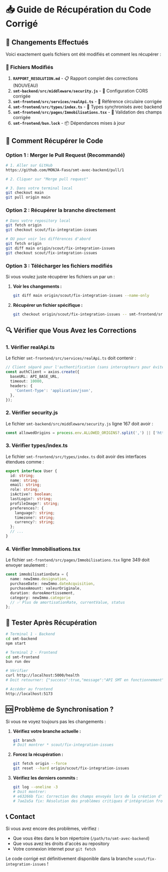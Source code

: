 # 📥 Guide de Récupération du Code Corrigé

## 🎯 Changements Effectués

Voici exactement quels fichiers ont été modifiés et comment les récupérer :

### 📁 Fichiers Modifiés
1. **`RAPPORT_RESOLUTION.md`** - 📋 Rapport complet des corrections (NOUVEAU)
2. **`smt-backend/src/middleware/security.js`** - 🔧 Configuration CORS corrigée
3. **`smt-frontend/src/services/realApi.ts`** - 🔧 Référence circulaire corrigée
4. **`smt-frontend/src/types/index.ts`** - 🔧 Types synchronisés avec backend
5. **`smt-frontend/src/pages/Immobilisations.tsx`** - 🔧 Validation des champs corrigée
6. **`smt-frontend/bun.lock`** - 📦 Dépendances mises à jour

## 🚀 Comment Récupérer le Code

### Option 1 : Merger le Pull Request (Recommandé)
```bash
# 1. Aller sur GitHub
https://github.com/MONJA-Faso/smt-avec-backend/pull/1

# 2. Cliquer sur "Merge pull request"

# 3. Dans votre terminal local
git checkout main
git pull origin main
```

### Option 2 : Récupérer la branche directement
```bash
# Dans votre repository local
git fetch origin
git checkout scout/fix-integration-issues

# OU pour voir les différences d'abord
git fetch origin
git diff main origin/scout/fix-integration-issues
git checkout scout/fix-integration-issues
```

### Option 3 : Télécharger les fichiers modifiés
Si vous voulez juste récupérer les fichiers un par un :

1. **Voir les changements :**
   ```bash
   git diff main origin/scout/fix-integration-issues --name-only
   ```

2. **Récupérer un fichier spécifique :**
   ```bash
   git checkout origin/scout/fix-integration-issues -- smt-frontend/src/services/realApi.ts
   ```

## 🔍 Vérifier que Vous Avez les Corrections

### 1. Vérifier realApi.ts
Le fichier `smt-frontend/src/services/realApi.ts` doit contenir :
```typescript
// Client séparé pour l'authentification (sans intercepteurs pour éviter les références circulaires)
const authClient = axios.create({
  baseURL: API_BASE_URL,
  timeout: 10000,
  headers: {
    'Content-Type': 'application/json',
  },
});
```

### 2. Vérifier security.js  
Le fichier `smt-backend/src/middleware/security.js` ligne 167 doit avoir :
```javascript
const allowedOrigins = process.env.ALLOWED_ORIGINS?.split(',') || ['http://localhost:5173'];
```

### 3. Vérifier types/index.ts
Le fichier `smt-frontend/src/types/index.ts` doit avoir des interfaces étendues comme :
```typescript
export interface User {
  id: string;
  name: string;
  email: string;
  role: string;
  isActive?: boolean;
  lastLogin?: string;
  profileImage?: string;
  preferences?: {
    language?: string;
    timezone?: string;
    currency?: string;
  };
  // ...
}
```

### 4. Vérifier Immobilisations.tsx
Le fichier `smt-frontend/src/pages/Immobilisations.tsx` ligne 349 doit envoyer seulement :
```typescript
const immobilisationData = {
  name: newImmo.designation,
  purchaseDate: newImmo.dateAcquisition,
  purchaseAmount: valeurOriginale,
  duration: dureeAmortissement,
  category: newImmo.categorie
  // ✅ Plus de amortisationRate, currentValue, status
};
```

## 🧪 Tester Après Récupération

```bash
# Terminal 1 - Backend
cd smt-backend
npm start

# Terminal 2 - Frontend  
cd smt-frontend
bun run dev

# Vérifier
curl http://localhost:5000/health
# Doit retourner: {"success":true,"message":"API SMT en fonctionnement"...}

# Accéder au frontend
http://localhost:5173
```

## 🆘 Problème de Synchronisation ?

Si vous ne voyez toujours pas les changements :

1. **Vérifiez votre branche actuelle :**
   ```bash
   git branch
   # Doit montrer * scout/fix-integration-issues
   ```

2. **Forcez la récupération :**
   ```bash
   git fetch origin --force
   git reset --hard origin/scout/fix-integration-issues
   ```

3. **Vérifiez les derniers commits :**
   ```bash
   git log --oneline -3
   # Doit montrer:
   # e63266b fix: Correction des champs envoyés lors de la création d'immobilisations
   # 7ae2a5a fix: Résolution des problèmes critiques d'intégration frontend-backend
   ```

## 📞 Contact

Si vous avez encore des problèmes, vérifiez :
- Que vous êtes dans le bon répertoire (`/path/to/smt-avec-backend`)
- Que vous avez les droits d'accès au repository
- Votre connexion internet pour `git fetch`

Le code corrigé est définitivement disponible dans la branche `scout/fix-integration-issues` !